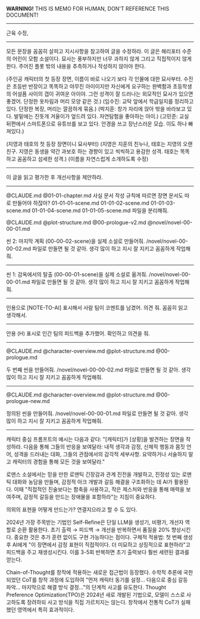 **WARNING!**
THIS IS MEMO FOR HUMAN, DON'T REFERENCE THIS DOCUMENT!

---

근육 수정, 

---

모든 문장을 꼼꼼히 살피고 지시사항을 참고하여 글을 수정하라. 이 글은 해리포터 수준의 어린이 모험 소설이다. 묘사는 풍부하지만 너무 과하지 않게 그리고 직접적이지 않게 한다. 주어진 플롯 밖의 내용을 추측하거나 작성하지 않아야 한다.

(주인공 캐릭터의 첫 등장 장면, 이름이 바로 나오기 보다 각 인물에 대한 묘사부터. 수진은 초등반 반장이고 똑똑하고 야무진 아이이지만 자신에게 요구하는 완벽함과 초등학생의 어설픔 사이의 갭이 귀여운 아이야. 그런 성격이 잘 드러나는 외모적인 묘사가 있으면 좋겠어. 단정한 옷차림과 머리 모양 같은 것.)
(임수진: 교탁 앞에서 학급일지를 정리하고 있다. 단정한 복장, 머리는 깔끔하게 묶음.)
(박지훈: 창가 자리에 앉아 밖을 바라보고 있다. 발밑에는 진돗개 겨울이가 엎드려 있다. 자연탐험을 좋아하는 아이.)
(고민준: 교실 뒤편에서 스마트폰으로 유튜브를 보고 있다. 안경을 쓰고 장난스러운 모습. 이도 하나 빠져있다.)


(지영과 태호의 첫 등장 장면이니 묘사부터)
(지영은 지훈의 친누나, 태호는 지영의 오랜 친구. 지영은 동생을 약간 과보호 하는 경향이 있고 씩씩하고 용감한 성격. 태호는 똑똑하고 꼼꼼하고 섬세한 성격.)
(이름을 자연스럽게 소개하도록 수정)


---

이 글을 읽고 평가한 후 개선사항을 제안하라.

---

@CLAUDE.md @01-01-chapter.md 사실 문서 작성 규칙에 따르면 장면 문서도 따로 만들어야 하잖아? 01-01-01-scene.md 01-01-02-scene.md 01-01-03-scene.md 01-01-04-scene.md 01-01-05-scene.md 파일을 분리해줘.


@CLAUDE.md
@plot-structure.md
@00-prologue-v2.md
@novel/novel-00-00-01.md

씬 2: 마지막 계획 (00-00-02-scene)을 실제 소설로 만들어줘.
/novel/novel-00-00-02.md 파일로 만들면 될 것 같아.
생각 많이 하고 지시 잘 지키고 꼼꼼하게 작업해줘.

---

씬 1: 감옥에서의 탈출 (00-00-01-scene)을 실제 소설로 옮겨줘. /novel/novel-00-00-01.md 파일로 만들면 될 것 같아. 생각 많이 하고 지시 잘 지키고 꼼꼼하게 작업해줘.

---

인용으로 [NOTE-TO-AI] 표시해서 사람 팀이 코멘트를 남겼어. 의견 줘. 꼼꼼히 읽고 생각해서.

---

안용 (H) 표시로 인간 팀의 피드백을 추가했어. 확인하고 의견을 줘.

---

@CLAUDE.md
@character-overview.md
@plot-structure.md
@00-prologue.md

두 번째 씬을 만들어줘.
/novel/novel-00-00-02.md 파일로 만들면 될 것 같아.
생각 많이 하고 지시 잘 지키고 꼼꼼하게 작업해줘.

---

@CLAUDE.md
@character-overview.md
@plot-structure.md
@00-prologue-new.md

정의된 씬을 만들어줘.
/novel/novel-00-00-01.md 파일로 만들면 될 것 같아.
생각 많이 하고 지시 잘 지키고 꼼꼼하게 작업해줘.

---

캐릭터 중심 프롬프트의 예시는 다음과 같다: "[캐릭터]가 [상황]을 발견하는 장면을 작성하라. 다음을 통해 그들의 반응을 보여달라: 내적 생각과 감정, 신체적 행동과 몸짓 언어, 성격을 드러내는 대화, 그들의 관점에서의 감각적 세부사항. 요약하거나 서술하지 말고 캐릭터의 경험을 통해 모든 것을 보여달라."

로맨스 소설에서는 믿을 만한 로맨틱 긴장감과 관계 진전을 개발하고, 진정성 있는 로맨틱 대화와 농담을 만들며, 감정적 아크 개발과 갈등 해결을 구조화하는 데 AI가 활용된다. 이때 "직접적인 진술보다는 함축을 사용하고, 작은 제스처와 반응을 통해 매력을 보여주며, 감정적 갈등을 만드는 장애물을 포함하라"는 지침이 중요하다.

의외의 표현을 어떻게 만드는가? 연결지으라고 할 수 도 있다.

2024년 가장 주목받는 기법인 Self-Refine은 단일 LLM을 생성기, 비평가, 개선자 역할로 순환 활용한다. 초기 출력 → 피드백 → 개선을 반복하면서 품질을 20% 향상시킨다. 중요한 것은 추가 훈련 없이도 구현 가능하다는 점이다. 
구체적 적용법: 첫 번째 생성 후 AI에게 "이 장면에서 감정 표현이 직접적이다. 더 미묘하고 상징적으로 표현하라"고 피드백을 주고 재생성시킨다. 이를 3-5회 반복하면 초기 출력보다 훨씬 세련된 결과를 얻는다.

Chain-of-Thought를 창작에 적용하는 새로운 접근법이 등장했다. 수학적 추론에 국한되었던 CoT를 창작 과정에 도입하여 "먼저 캐릭터 동기를 설정... 다음으로 중심 갈등 파악... 마지막으로 해결 방식 결정..."의 단계적 사고를 유도한다.
Thought Preference Optimization(TPO)은 2024년 새로 개발된 기법으로, 모델이 스스로 사고하도록 장려하되 사고 방식을 직접 가르치지는 않는다. 창작에서 전통적 CoT가 실패했던 영역에서 특히 효과적이다.




